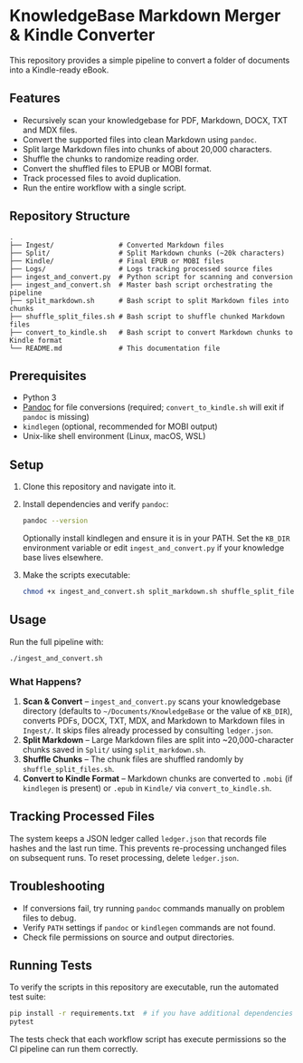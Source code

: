 # KnowledgeBase Markdown Merger & Kindle Converter

This repository provides a simple pipeline to convert a folder of documents into a Kindle-ready eBook.

## Features

- Recursively scan your knowledgebase for PDF, Markdown, DOCX, TXT and MDX files.
- Convert the supported files into clean Markdown using `pandoc`.
- Split large Markdown files into chunks of about 20,000 characters.
- Shuffle the chunks to randomize reading order.
- Convert the shuffled files to EPUB or MOBI format.
- Track processed files to avoid duplication.
- Run the entire workflow with a single script.

## Repository Structure

```text
.
├── Ingest/                # Converted Markdown files
├── Split/                 # Split Markdown chunks (~20k characters)
├── Kindle/                # Final EPUB or MOBI files
├── Logs/                  # Logs tracking processed source files
├── ingest_and_convert.py  # Python script for scanning and conversion
├── ingest_and_convert.sh  # Master bash script orchestrating the pipeline
├── split_markdown.sh      # Bash script to split Markdown files into chunks
├── shuffle_split_files.sh # Bash script to shuffle chunked Markdown files
├── convert_to_kindle.sh   # Bash script to convert Markdown chunks to Kindle format
└── README.md              # This documentation file
```

## Prerequisites

- Python 3
- [Pandoc](https://pandoc.org/installing.html) for file conversions (required; `convert_to_kindle.sh` will exit if `pandoc` is missing)
- `kindlegen` (optional, recommended for MOBI output)
- Unix-like shell environment (Linux, macOS, WSL)

## Setup

1. Clone this repository and navigate into it.
2. Install dependencies and verify `pandoc`:

   ```bash
   pandoc --version
   ```

   Optionally install kindlegen and ensure it is in your PATH. Set the `KB_DIR` environment variable or edit `ingest_and_convert.py` if your knowledge base lives elsewhere.

3. Make the scripts executable:

   ```bash
   chmod +x ingest_and_convert.sh split_markdown.sh shuffle_split_files.sh convert_to_kindle.sh
   ```

## Usage

Run the full pipeline with:
```bash
./ingest_and_convert.sh
```

### What Happens?

1. **Scan & Convert** – `ingest_and_convert.py` scans your knowledgebase directory (defaults to `~/Documents/KnowledgeBase` or the value of `KB_DIR`), converts PDFs, DOCX, TXT, MDX, and Markdown to Markdown files in `Ingest/`. It skips files already processed by consulting `ledger.json`.
2. **Split Markdown** – Large Markdown files are split into ~20,000-character chunks saved in `Split/` using `split_markdown.sh`.
3. **Shuffle Chunks** – The chunk files are shuffled randomly by `shuffle_split_files.sh`.
4. **Convert to Kindle Format** – Markdown chunks are converted to `.mobi` (if `kindlegen` is present) or `.epub` in `Kindle/` via `convert_to_kindle.sh`.

## Tracking Processed Files

The system keeps a JSON ledger called `ledger.json` that records file hashes and the last run time. This prevents re-processing unchanged files on subsequent runs. To reset processing, delete `ledger.json`.

## Troubleshooting

- If conversions fail, try running `pandoc` commands manually on problem files to debug.
- Verify `PATH` settings if `pandoc` or `kindlegen` commands are not found.
- Check file permissions on source and output directories.

## Running Tests

To verify the scripts in this repository are executable, run the automated test suite:

```bash
pip install -r requirements.txt  # if you have additional dependencies
pytest
```

The tests check that each workflow script has execute permissions so the CI pipeline can run them correctly.

